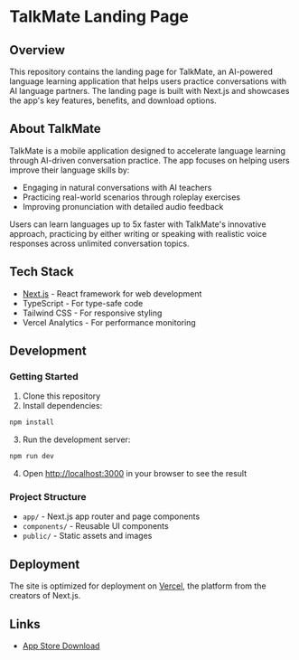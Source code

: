# TalkMate Landing Page

## Overview

This repository contains the landing page for TalkMate, an AI-powered language learning application that helps users practice conversations with AI language partners. The landing page is built with Next.js and showcases the app's key features, benefits, and download options.

## About TalkMate

TalkMate is a mobile application designed to accelerate language learning through AI-driven conversation practice. The app focuses on helping users improve their language skills by:

- Engaging in natural conversations with AI teachers
- Practicing real-world scenarios through roleplay exercises
- Improving pronunciation with detailed audio feedback

Users can learn languages up to 5x faster with TalkMate's innovative approach, practicing by either writing or speaking with realistic voice responses across unlimited conversation topics.

## Tech Stack

- [Next.js](https://nextjs.org) - React framework for web development
- TypeScript - For type-safe code
- Tailwind CSS - For responsive styling
- Vercel Analytics - For performance monitoring

## Development

### Getting Started

1. Clone this repository
2. Install dependencies:

```bash
npm install
```

3. Run the development server:

```bash
npm run dev
```

4. Open [http://localhost:3000](http://localhost:3000) in your browser to see the result

### Project Structure

- `app/` - Next.js app router and page components
- `components/` - Reusable UI components
- `public/` - Static assets and images

## Deployment

The site is optimized for deployment on [Vercel](https://vercel.com), the platform from the creators of Next.js.

## Links

- [App Store Download](https://apps.apple.com/vn/app/talkmate-ai-english-learning/id6736656529)